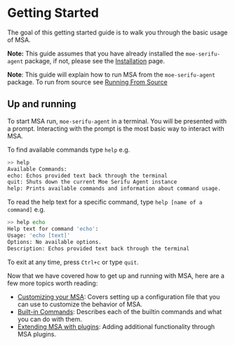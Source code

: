 # Getting Started

The goal of this getting started guide is to walk you through the basic usage of MSA. 

**Note:** This guide assumes that you have already installed the `moe-serifu-agent` package, if not, please see the 
[Installation](installation) page.

**Note**: This guide will explain how to run MSA from the `moe-serifu-agent` package. To run from source see 
[Running From Source](contributor_guide#running-from-source)

## Up and running

To start MSA run, `moe-serifu-agent` in a terminal. You will be presented with a prompt. Interacting with the prompt is 
the most basic way to interact with MSA. 

To find available commands type `help` e.g.

```bash
>> help
Available Commands:
echo: Echos provided text back through the terminal
quit: Shuts down the current Moe Serifu Agent instance
help: Prints available commands and information about command usage.
```

To read the help text for a specific command, type `help [name of a command]` e.g.
```bash
>> help echo
Help text for command 'echo':
Usage: 'echo [text]'
Options: No available options.
Description: Echos provided text back through the terminal
```


To exit at any time, press `Ctrl+c` or type `quit`.


Now that we have covered how to get up and running with MSA, here are a few more topics worth reading:
- [Customizing your MSA](configuration): Covers setting up a configuration file that you can use to customize the 
behavior of MSA.
- [Built-in Commands](builtin_commands): Describes each of the builtin commands and what you can do with them.
- [Extending MSA with plugins](plugins): Adding additional functionality through MSA plugins.